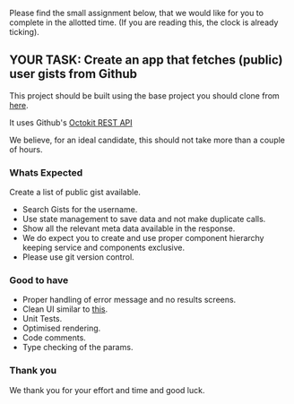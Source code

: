 Please find the small assignment below, that we would like for you to complete in the allotted time. (If you are reading this, the clock is already ticking).

## YOUR TASK: Create an app that fetches (public) user gists from Github

This project should be built using the base project you should clone from [here](https://github.com/Tresmindsolutions/gist-api).

It uses Github's [Octokit REST API](https://octokit.github.io/rest.js/v18/)

We believe, for an ideal candidate, this should not take more than a couple of hours.

### Whats Expected

Create a list of public gist available.

- Search Gists for the username.
- Use state management to save data and not make duplicate calls.
- Show all the relevant meta data available in the response.
- We do expect you to create and use proper component hierarchy keeping service and components exclusive.
- Please use git version control.

### Good to have

- Proper handling of error message and no results screens.
- Clean UI similar to [this](https://ibb.co/CvwYvnv).
- Unit Tests.
- Optimised rendering.
- Code comments.
- Type checking of the params.

### Thank you

We thank you for your effort and time and good luck.
